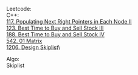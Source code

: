 Leetcode:\
C++:\
  [117. Populating Next Right Pointers in Each Node II](https://github.com/Double-T1/leetcode/tree/main/1-200/117.%20Populating%20Next%20Right%20Pointers%20in%20Each%20Node%20II)\
[123. Best Time to Buy and Sell Stock III](https://github.com/Double-T1/leetcode/tree/main/1-200/123.%20Best%20Time%20to%20Buy%20and%20Sell%20Stock%20III)\
[188. Best Time to Buy and Sell Stock IV](https://github.com/Double-T1/leetcode/tree/main/1-200/188.%20Best%20Time%20to%20Buy%20and%20Sell%20Stock%20IV)\
[542. 01 Matrix](https://github.com/Double-T1/leetcode/tree/main/400-600/542.%2001%20Matrix)\
[1206. Design Skiplist](https://github.com/Double-T1/leetcode/tree/main/1200-1400/1206.%20Design%20Skiplist)\

Algo:\
Skiplist
